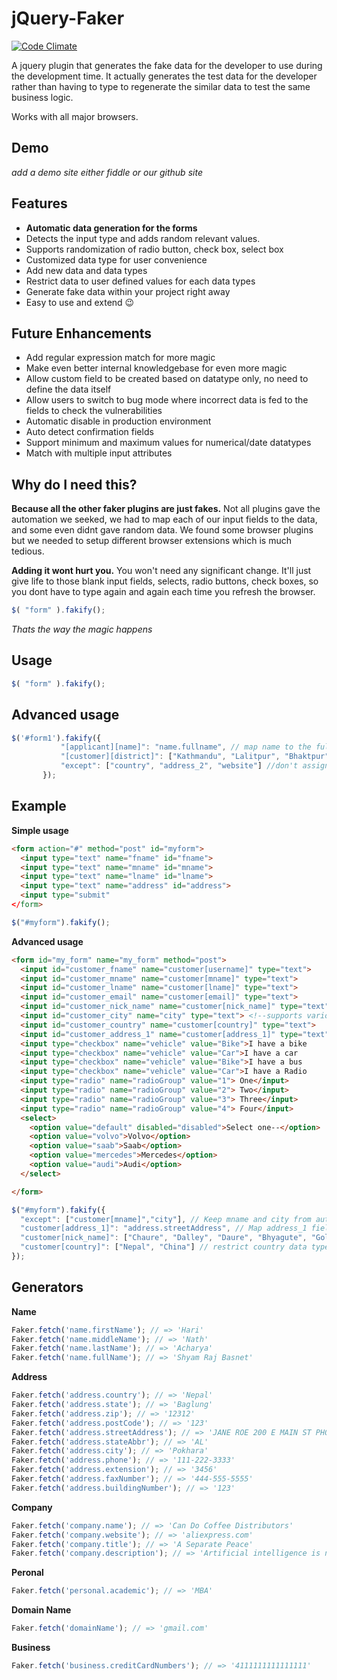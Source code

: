 # jQuery-Faker

[![Code Climate](https://codeclimate.com/github/abhinavmsra/jQuery-faker/badges/gpa.svg)](https://codeclimate.com/github/abhinavmsra/jQuery-faker)

A jquery plugin that generates the fake data for the developer to use during the development time. It actually generates the test data for the developer rather than having to type to regenerate the similar data to test the same business logic.

Works with all major browsers.

## Demo

_add a demo site either fiddle or our github site_

## Features

* **Automatic data generation for the forms**
* Detects the input type and adds random relevant values.
* Supports randomization of radio button, check box, select box
* Customized data type for user convenience
* Add new data and data types
* Restrict data to user defined values for each data types
* Generate fake data within your project right away
* Easy to use and extend :wink:

## Future Enhancements

* Add regular expression match for more magic
* Make even better internal knowledgebase for even more magic
* Allow custom field to be created based on datatype only, no need to define the data itself
* Allow users to switch to bug mode where incorrect data is fed to the fields to check the vulnerabilities
* Automatic disable in production environment
* Auto detect confirmation fields
* Support minimum and maximum values for numerical/date datatypes
* Match with multiple input attributes

## Why do I need this?

**Because all the other faker plugins are just fakes.** Not all plugins gave the automation we seeked, we had to map each of our input fields to the data, and some even didnt gave random data. We found some browser plugins but we needed to setup different browser extensions which is much tedious.

**Adding it wont hurt you.** You won't need any significant change. It'll just give life to those blank input fields, selects, radio buttons, check boxes,  so you dont have to type again and again each time you refresh the browser.
```javascript
$( "form" ).fakify();
```

_Thats the way the magic happens_



## Usage

```javascript
$( "form" ).fakify();
```

## Advanced usage
```javascript
$('#form1').fakify({
           "[applicant][name]": "name.fullname", // map name to the fullname in our database
           "[customer][district]": ["Kathmandu", "Lalitpur", "Bhaktpur"], // add new datatype district to our database
           "except": ["country", "address_2", "website"] //don't assign values to the given fields
       });
```

## Example

**Simple usage**

```html
<form action="#" method="post" id="myform">
  <input type="text" name="fname" id="fname">
  <input type="text" name="mname" id="mname">
  <input type="text" name="lname" id="lname">
  <input type="text" name="address" id="address">
  <input type="submit"
</form>
```

```javascript
$("#myform").fakify();
```

**Advanced usage**
```html
<form id="my_form" name="my_form" method="post">
  <input id="customer_fname" name="customer[username]" type="text">
  <input id="customer_mname" name="customer[mname]" type="text">
  <input id="customer_lname" name="customer[lname]" type="text">
  <input id="customer_email" name="customer[email]" type="text">
  <input id="customer_nick_name" name="customer[nick_name]" type="text">
  <input id="customer_city" name="city" type="text"> <!--supports various methods of writing name-->
  <input id="customer_country" name="customer[country]" type="text">
  <input id="customer_address_1" name="customer[address_1]" type="text">
  <input type="checkbox" name="vehicle" value="Bike">I have a bike
  <input type="checkbox" name="vehicle" value="Car">I have a car
  <input type="checkbox" name="vehicle" value="Bike">I have a bus
  <input type="checkbox" name="vehicle" value="Car">I have a Radio
  <input type="radio" name="radioGroup" value="1"> One</input>
  <input type="radio" name="radioGroup" value="2"> Two</input>
  <input type="radio" name="radioGroup" value="3"> Three</input>
  <input type="radio" name="radioGroup" value="4"> Four</input>
  <select>
    <option value="default" disabled="disabled">Select one--</option>
    <option value="volvo">Volvo</option>
    <option value="saab">Saab</option>
    <option value="mercedes">Mercedes</option>
    <option value="audi">Audi</option>
  </select>

</form>
```

```javascript
$("#myform").fakify({
  "except": ["customer[mname]","city"], // Keep mname and city from autogenerating
  "customer[address_1]": "address.streetAddress", // Map address_1 field to street_address
  "customer[nick_name]": ["Chaure", "Dalley", "Daure", "Bhyagute", "Gole"] // add custom datatype along with the data
  "customer[country]": ["Nepal", "China"] // restrict country data type to "Nepal" and "china" only
});
```

## Generators

**Name**
```javascript
Faker.fetch('name.firstName'); // => 'Hari'
Faker.fetch('name.middleName'); // => 'Nath'
Faker.fetch('name.lastName'); // => 'Acharya'
Faker.fetch('name.fullName'); // => 'Shyam Raj Basnet'
```

**Address**

```javascript
Faker.fetch('address.country'); // => 'Nepal'
Faker.fetch('address.state'); // => 'Baglung'
Faker.fetch('address.zip'); // => '12312'
Faker.fetch('address.postCode'); // => '123'
Faker.fetch('address.streetAddress'); // => 'JANE ROE 200 E MAIN ST PHOENIX AZ 85123 USA'
Faker.fetch('address.stateAbbr'); // => 'AL'
Faker.fetch('address.city'); // => 'Pokhara'
Faker.fetch('address.phone'); // => '111-222-3333'
Faker.fetch('address.extension'); // => '3456'
Faker.fetch('address.faxNumber'); // => '444-555-5555'
Faker.fetch('address.buildingNumber'); // => '123'
```

**Company**

```javascript
Faker.fetch('company.name'); // => 'Can Do Coffee Distributors'
Faker.fetch('company.website'); // => 'aliexpress.com'
Faker.fetch('company.title'); // => 'A Separate Peace'
Faker.fetch('company.description'); // => 'Artificial intelligence is no match for natural stupidity.'
```

**Peronal**

```javascript
Faker.fetch('personal.academic'); // => 'MBA'
```

**Domain Name**

```javascript
Faker.fetch('domainName'); // => 'gmail.com'
```

**Business**

```javascript
Faker.fetch('business.creditCardNumbers'); // => '4111111111111111'
```
